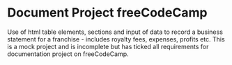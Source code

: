 # Document Project freeCodeCamp

Use of html table elements, sections and input of data to record a business statement for a franchise - includes royalty fees, expenses, profits etc. This is a mock project and is incomplete but has ticked all requirements for documentation project on freeCodeCamp.